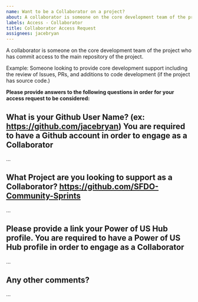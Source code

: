 ```yaml
---
name: Want to be a Collaborator on a project?
about: A collaborator is someone on the core development team of the project who has commit access to the main repository of the project.
labels: Access - Collaborator
title: Collaborator Access Request
assignees: jacebryan
---
```


A collaborator is someone on the core development team of the project who has commit access to the main repository of the project.

Example: Someone looking to provide core development support including the review of Issues, PRs, and additions to code development (if the project has source code.)

**Please provide answers to the following questions in order for your access request to be considered:**

What is your Github User Name? (ex: https://github.com/jacebryan)
You are required to have a Github account in order to engage as a Collaborator
-------------------------------------------
...

What Project are you looking to support as a Collaborator?
https://github.com/SFDO-Community-Sprints
-------------------------------------------
…

Please provide a link your Power of US Hub profile.
You are required to have a Power of US Hub profile in order to engage as a Collaborator
-------------------------------------------
…

Any other comments?
-------------------------------------------
…
